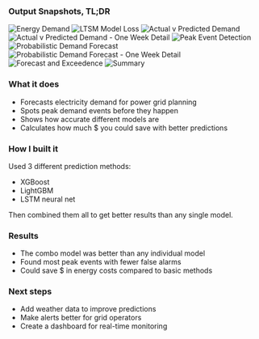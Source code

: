 ### Output Snapshots, TL;DR
![Energy Demand](https://github.com/user-attachments/assets/ac47fa9a-e33d-48fa-82a1-abb70a48a308)
![LTSM Model Loss](https://github.com/user-attachments/assets/d0b7e5b1-20fd-40f0-a5d1-3944862d9b72)
![Actual v Predicted Demand](https://github.com/user-attachments/assets/60b85931-aada-41b8-8c07-cfbbd3c8b508)
![Actual v Predicted Demand - One Week Detail](https://github.com/user-attachments/assets/ee2e01a3-d0a7-4cf0-ad0d-2fffacbcf403)
![Peak Event Detection](https://github.com/user-attachments/assets/f0a0470b-0b6e-49f3-81f1-05a1ee5294ac)
![Probabilistic Demand Forecast](https://github.com/user-attachments/assets/b4b40772-232d-4b0e-85a9-0238e137194d)
![Probabilistic Demand Forecast - One Week Detail](https://github.com/user-attachments/assets/4587a75b-a474-4baf-b194-a67dd8ec0ff0)
![Forecast and Exceedence](https://github.com/user-attachments/assets/fe26bc2e-0ace-4f2c-82e8-ac6e34843f8a)
![Summary](https://github.com/user-attachments/assets/53624f68-dcfa-4d6d-afbe-da9f0f661417)


### What it does

- Forecasts electricity demand for power grid planning
- Spots peak demand events before they happen
- Shows how accurate different models are
- Calculates how much $ you could save with better predictions

### How I built it
Used 3 different prediction methods:
- XGBoost
- LightGBM
- LSTM neural net

Then combined them all to get better results than any single model.
### Results

- The combo model was better than any individual model
- Found most peak events with fewer false alarms
- Could save $ in energy costs compared to basic methods

### Next steps

- Add weather data to improve predictions
- Make alerts better for grid operators
- Create a dashboard for real-time monitoring
